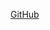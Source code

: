 [GitHub](https://twitter.com/OfficialSSLazio?ref_src=twsrc%5Egoogle%7Ctwcamp%5Eserp%7Ctwgr%5Eauthor)
